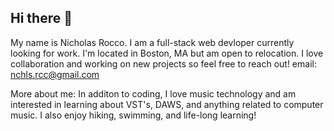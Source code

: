## Hi there 👋
My name is Nicholas Rocco.
I am a full-stack web devloper currently looking for work. I'm located in Boston, MA but am open to relocation. I love collaboration and working on new projects so feel free to reach out!
email: nchls.rcc@gmail.com

More about me: In additon to coding, I love music technology and am interested in learning about VST's, DAWS, and anything related to computer music. I also enjoy hiking, swimming, and life-long learning!
<!--
**NickRoccodev11/NickRoccodev11** is a ✨ _special_ ✨ repository because its `README.md` (this file) appears on your GitHub profile.

Here are some ideas to get you started:

- 🔭 I’m currently working on ...
- 🌱 I’m currently learning ...
- 👯 I’m looking to collaborate on ...
- 🤔 I’m looking for help with ...
- 💬 Ask me about ...
- 📫 How to reach me: ...
- 😄 Pronouns: ...
- ⚡ Fun fact: ...
-->
